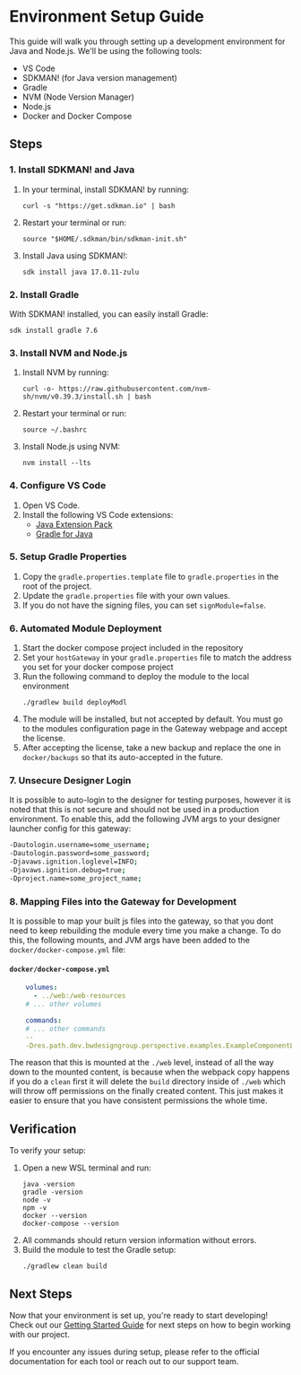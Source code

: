 # Environment Setup Guide

This guide will walk you through setting up a development environment for Java and Node.js. We'll be using the following tools:

- VS Code
- SDKMAN! (for Java version management)
- Gradle
- NVM (Node Version Manager)
- Node.js
- Docker and Docker Compose

## Steps

### 1. Install SDKMAN! and Java

1. In your terminal, install SDKMAN! by running:
   ```
   curl -s "https://get.sdkman.io" | bash
   ```
2. Restart your terminal or run:
   ```
   source "$HOME/.sdkman/bin/sdkman-init.sh"
   ```
3. Install Java using SDKMAN!:
   ```
   sdk install java 17.0.11-zulu
   ```

### 2. Install Gradle

With SDKMAN! installed, you can easily install Gradle:

```
sdk install gradle 7.6
```

### 3. Install NVM and Node.js

1. Install NVM by running:
   ```
   curl -o- https://raw.githubusercontent.com/nvm-sh/nvm/v0.39.3/install.sh | bash
   ```
2. Restart your terminal or run:
   ```
   source ~/.bashrc
   ```
3. Install Node.js using NVM:
   ```
   nvm install --lts
   ```

### 4. Configure VS Code

1. Open VS Code.
2. Install the following VS Code extensions:
   - [Java Extension Pack](https://marketplace.visualstudio.com/items?itemName=vscjava.vscode-java-pack)
   - [Gradle for Java](https://marketplace.visualstudio.com/items?itemName=vscjava.vscode-gradle)

### 5. Setup Gradle Properties

1. Copy the `gradle.properties.template` file to `gradle.properties` in the root of the project.
2. Update the `gradle.properties` file with your own values.
3. If you do not have the signing files, you can set `signModule=false`.

### 6. Automated Module Deployment

1. Start the docker compose project included in the repository
2. Set your `hostGateway` in your `gradle.properties` file to match the address you set for your docker compose project
3. Run the following command to deploy the module to the local environment
   ```
   ./gradlew build deployModl
   ```
4. The module will be installed, but not accepted by default. You must go to the modules configuration page in the Gateway webpage and accept the license.
5. After accepting the license, take a new backup and replace the one in `docker/backups` so that its auto-accepted in the future.

### 7. Unsecure Designer Login

It is possible to auto-login to the designer for testing purposes, however it is noted that this is not secure and should not be used in a production environment. To enable this, add the following JVM args to your designer launcher config for this gateway:

```sh
-Dautologin.username=some_username;
-Dautologin.password=some_password;
-Djavaws.ignition.loglevel=INFO;
-Djavaws.ignition.debug=true;
-Dproject.name=some_project_name;
```

### 8. Mapping Files into the Gateway for Development

It is possible to map your built js files into the gateway, so that you dont need to keep rebuilding the module every time you make a change. To do this, the following mounts, and JVM args have been added to the `docker/docker-compose.yml` file:

#### `docker/docker-compose.yml`
```yml
	volumes:
	  - ../web:/web-resources
	# ... other volumes

	commands: 
	# ... other commands
	--
	-Dres.path.dev.bwdesigngroup.perspective.examples.ExampleComponentLibrary=/web-resources/build/generated-resources/mounted
```

The reason that this is mounted at the `./web` level, instead of all the way down to the mounted content, is because when the webpack copy happens if you do a `clean` first it will delete the `build` directory inside of `./web` which will throw off permissions on the finally created content. This just makes it easier to ensure that you have consistent permissions the whole time.

## Verification

To verify your setup:

1. Open a new WSL terminal and run:
   ```
   java -version
   gradle -version
   node -v
   npm -v
   docker --version
   docker-compose --version
   ```
2. All commands should return version information without errors.
3. Build the module to test the Gradle setup:
   ```
   ./gradlew clean build
   ```

## Next Steps

Now that your environment is set up, you're ready to start developing! Check out our [Getting Started Guide](getting-started.md) for next steps on how to begin working with our project.

If you encounter any issues during setup, please refer to the official documentation for each tool or reach out to our support team.